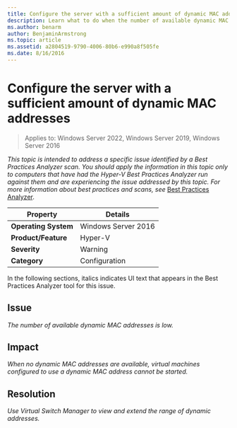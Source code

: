 ```yaml
---
title: Configure the server with a sufficient amount of dynamic MAC addresses
description: Learn what to do when the number of available dynamic MAC addresses is low.
ms.author: benarm
author: BenjaminArmstrong
ms.topic: article
ms.assetid: a2804519-9790-4006-80b6-e990a8f505fe
ms.date: 8/16/2016
---
```

# Configure the server with a sufficient amount of dynamic MAC addresses

>Applies to: Windows Server 2022, Windows Server 2019, Windows Server 2016

*This topic is intended to address a specific issue identified by a Best Practices Analyzer scan. You should apply the information in this topic only to computers that have had the Hyper-V Best Practices Analyzer run against them and are experiencing the issue addressed by this topic. For more information about best practices and scans, see* [Best Practices Analyzer](/previous-versions/windows/it-pro/windows-server-2008-R2-and-2008/dd759260(v=ws.11)).

|Property|Details|
|-|-|
|**Operating System**|Windows Server 2016|
|**Product/Feature**|Hyper-V|
|**Severity**|Warning|
|**Category**|Configuration|

In the following sections, italics indicates UI text that appears in the Best Practices Analyzer tool for this issue.

## Issue

*The number of available dynamic MAC addresses is low.*

## Impact

*When no dynamic MAC addresses are available, virtual machines configured to use a dynamic MAC address cannot be started.*

## Resolution

*Use Virtual Switch Manager to view and extend the range of dynamic addresses.*
